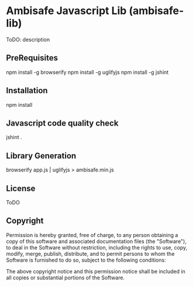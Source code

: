 # Ambisafe Javascript Lib (ambisafe-lib)
ToDO: description

## PreRequisites
npm install -g browserify
npm install -g uglifyjs
npm install -g jshint

## Installation
npm install

## Javascript code quality check
jshint .

## Library Generation
browserify app.js | uglifyjs > ambisafe.min.js

## License
ToDO

## Copyright
Permission is hereby granted, free of charge, to any person obtaining a copy of this software and associated documentation files (the "Software"), to deal in the Software without restriction, including the rights to use, copy, modify, merge, publish, distribute, and to permit persons to whom the Software is furnished to do so, subject to the following conditions:

The above copyright notice and this permission notice shall be included in all copies or substantial portions of the Software.